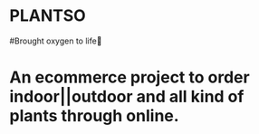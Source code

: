 # PLANTSO
#Brought oxygen to life🙂
# An ecommerce project to order indoor||outdoor and all kind of plants through online.
